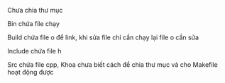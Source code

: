 Chưa chia thư mục


Bin chứa file chạy


Build chứa file o để link, khi sửa file chỉ cần chạy lại file o cần sửa


Include chứa file h

Src chứa file cpp, Khoa chưa biết cách để chia thư mục và cho Makefile hoạt động được

